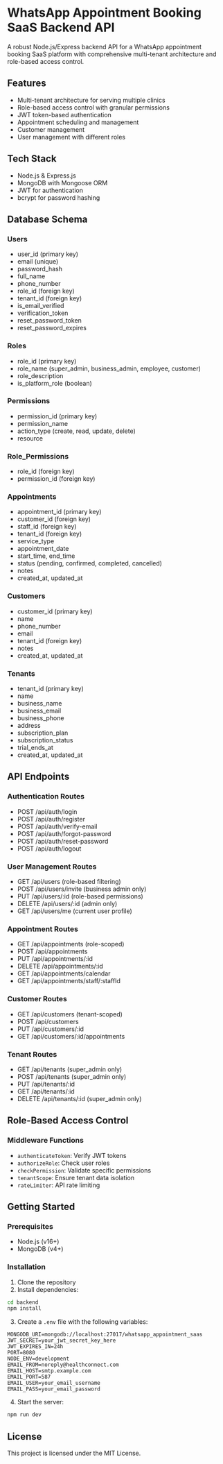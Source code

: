 # WhatsApp Appointment Booking SaaS Backend API

A robust Node.js/Express backend API for a WhatsApp appointment booking SaaS platform with comprehensive multi-tenant architecture and role-based access control.

## Features

- Multi-tenant architecture for serving multiple clinics
- Role-based access control with granular permissions
- JWT token-based authentication
- Appointment scheduling and management
- Customer management
- User management with different roles

## Tech Stack

- Node.js & Express.js
- MongoDB with Mongoose ORM
- JWT for authentication
- bcrypt for password hashing

## Database Schema

### Users
- user_id (primary key)
- email (unique)
- password_hash
- full_name
- phone_number
- role_id (foreign key)
- tenant_id (foreign key)
- is_email_verified
- verification_token
- reset_password_token
- reset_password_expires

### Roles
- role_id (primary key)
- role_name (super_admin, business_admin, employee, customer)
- role_description
- is_platform_role (boolean)

### Permissions
- permission_id (primary key)
- permission_name
- action_type (create, read, update, delete)
- resource

### Role_Permissions
- role_id (foreign key)
- permission_id (foreign key)

### Appointments
- appointment_id (primary key)
- customer_id (foreign key)
- staff_id (foreign key)
- tenant_id (foreign key)
- service_type
- appointment_date
- start_time, end_time
- status (pending, confirmed, completed, cancelled)
- notes
- created_at, updated_at

### Customers
- customer_id (primary key)
- name
- phone_number
- email
- tenant_id (foreign key)
- notes
- created_at, updated_at

### Tenants
- tenant_id (primary key)
- name
- business_name
- business_email
- business_phone
- address
- subscription_plan
- subscription_status
- trial_ends_at
- created_at, updated_at

## API Endpoints

### Authentication Routes
- POST /api/auth/login
- POST /api/auth/register
- POST /api/auth/verify-email
- POST /api/auth/forgot-password
- POST /api/auth/reset-password
- POST /api/auth/logout

### User Management Routes
- GET /api/users (role-based filtering)
- POST /api/users/invite (business admin only)
- PUT /api/users/:id (role-based permissions)
- DELETE /api/users/:id (admin only)
- GET /api/users/me (current user profile)

### Appointment Routes
- GET /api/appointments (role-scoped)
- POST /api/appointments
- PUT /api/appointments/:id
- DELETE /api/appointments/:id
- GET /api/appointments/calendar
- GET /api/appointments/staff/:staffId

### Customer Routes
- GET /api/customers (tenant-scoped)
- POST /api/customers
- PUT /api/customers/:id
- GET /api/customers/:id/appointments

### Tenant Routes
- GET /api/tenants (super_admin only)
- POST /api/tenants (super_admin only)
- PUT /api/tenants/:id
- GET /api/tenants/:id
- DELETE /api/tenants/:id (super_admin only)

## Role-Based Access Control

### Middleware Functions
- `authenticateToken`: Verify JWT tokens
- `authorizeRole`: Check user roles
- `checkPermission`: Validate specific permissions
- `tenantScope`: Ensure tenant data isolation
- `rateLimiter`: API rate limiting

## Getting Started

### Prerequisites
- Node.js (v16+)
- MongoDB (v4+)

### Installation

1. Clone the repository
2. Install dependencies:
```bash
cd backend
npm install
```

3. Create a `.env` file with the following variables:
```
MONGODB_URI=mongodb://localhost:27017/whatsapp_appointment_saas
JWT_SECRET=your_jwt_secret_key_here
JWT_EXPIRES_IN=24h
PORT=8080
NODE_ENV=development
EMAIL_FROM=noreply@healthconnect.com
EMAIL_HOST=smtp.example.com
EMAIL_PORT=587
EMAIL_USER=your_email_username
EMAIL_PASS=your_email_password
```

4. Start the server:
```bash
npm run dev
```

## License
This project is licensed under the MIT License. 